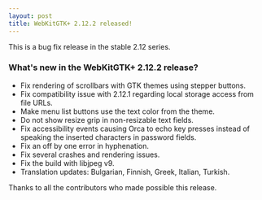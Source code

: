 ```yaml
---
layout: post
title: WebKitGTK+ 2.12.2 released!
---
```


This is a bug fix release in the stable 2.12 series.

### What's new in the WebKitGTK+ 2.12.2 release?

 - Fix rendering of scrollbars with GTK themes using stepper buttons.
 - Fix compatibility issue with 2.12.1 regarding local storage access from file URLs.
 - Make menu list buttons use the text color from the theme.
 - Do not show resize grip in non-resizable text fields.
 - Fix accessibility events causing Orca to echo key presses instead of speaking the
   inserted characters in password fields.
 - Fix an off by one error in hyphenation.
 - Fix several crashes and rendering issues.
 - Fix the build with libjpeg v9.
 - Translation updates: Bulgarian, Finnish, Greek, Italian, Turkish.

Thanks to all the contributors who made possible this release.